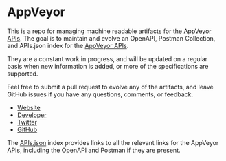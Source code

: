 # AppVeyorThis is a repo for managing machine readable artifacts for the [AppVeyor APIs](http://appveyor.com). The goal is to maintain and evolve an OpenAPI, Postman Collection, and APIs.json index for the [AppVeyor APIs](http://appveyor.com).They are a constant work in progress, and will be updated on a regular basis when new information is added, or more of the specifications are supported.Feel free to submit a pull request to evolve any of the artifacts, and leave GitHub issues if you have any questions, comments, or feedback.- [Website](http://appveyor.com)- [Developer](http://appveyor.com)- [Twitter](https://twitter.com/appveyor)- [GitHub](https://github.com/AppVeyor)The [APIs.json](https://github.com/api-evangelist/appveyor/blob/master/apis.json) index provides links to all the relevant links for the AppVeyor APIs, including the OpenAPI and Postman if they are present.